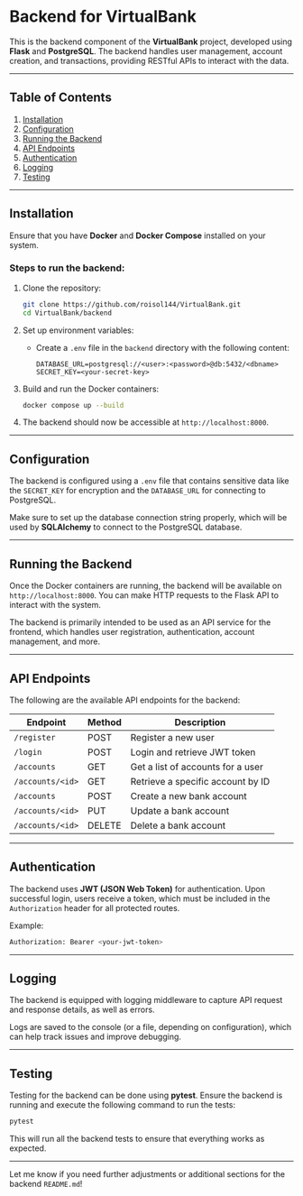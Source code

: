 # Backend for VirtualBank

This is the backend component of the **VirtualBank** project, developed using **Flask** and **PostgreSQL**. The backend handles user management, account creation, and transactions, providing RESTful APIs to interact with the data.

---

## Table of Contents
1. [Installation](#installation)
2. [Configuration](#configuration)
3. [Running the Backend](#running-the-backend)
4. [API Endpoints](#api-endpoints)
5. [Authentication](#authentication)
6. [Logging](#logging)
7. [Testing](#testing)

---

## Installation

Ensure that you have **Docker** and **Docker Compose** installed on your system. 

### Steps to run the backend:
1. Clone the repository:
   ```bash
   git clone https://github.com/roisol144/VirtualBank.git
   cd VirtualBank/backend
   ```

2. Set up environment variables:
   - Create a `.env` file in the `backend` directory with the following content:
     ```env
     DATABASE_URL=postgresql://<user>:<password>@db:5432/<dbname>
     SECRET_KEY=<your-secret-key>
     ```

3. Build and run the Docker containers:
   ```bash
   docker compose up --build
   ```

4. The backend should now be accessible at `http://localhost:8000`.

---

## Configuration

The backend is configured using a `.env` file that contains sensitive data like the `SECRET_KEY` for encryption and the `DATABASE_URL` for connecting to PostgreSQL.

Make sure to set up the database connection string properly, which will be used by **SQLAlchemy** to connect to the PostgreSQL database.

---

## Running the Backend

Once the Docker containers are running, the backend will be available on `http://localhost:8000`. You can make HTTP requests to the Flask API to interact with the system.

The backend is primarily intended to be used as an API service for the frontend, which handles user registration, authentication, account management, and more.

---

## API Endpoints

The following are the available API endpoints for the backend:

| Endpoint               | Method | Description                |
|------------------------|--------|----------------------------|
| `/register`            | POST   | Register a new user        |
| `/login`               | POST   | Login and retrieve JWT token|
| `/accounts`            | GET    | Get a list of accounts for a user |
| `/accounts/<id>`       | GET    | Retrieve a specific account by ID |
| `/accounts`            | POST   | Create a new bank account  |
| `/accounts/<id>`       | PUT    | Update a bank account      |
| `/accounts/<id>`       | DELETE | Delete a bank account      |

---

## Authentication

The backend uses **JWT (JSON Web Token)** for authentication. Upon successful login, users receive a token, which must be included in the `Authorization` header for all protected routes.

Example:
```bash
Authorization: Bearer <your-jwt-token>
```

---

## Logging

The backend is equipped with logging middleware to capture API request and response details, as well as errors.

Logs are saved to the console (or a file, depending on configuration), which can help track issues and improve debugging.

---

## Testing

Testing for the backend can be done using **pytest**. Ensure the backend is running and execute the following command to run the tests:

```bash
pytest
```

This will run all the backend tests to ensure that everything works as expected.

---

Let me know if you need further adjustments or additional sections for the backend `README.md`!

